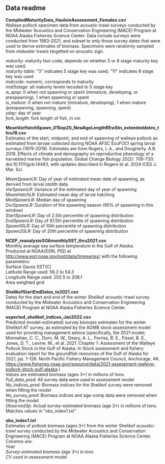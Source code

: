 ## Data readme

**CompiledMaturityData_HaulsinAssessment_Females.csv**  
Walleye pollock specimen data from acoustic-trawl surveys conducted by the Midwater Acoustics and Conservation Engineering (MACE) Program at NOAA Alaska Fisheries Science Center. Data include surveys were conducted from 1983-2021, and subset to only those survey dates that were used to derive estimates of biomass. Specimens were randomly sampled from midwater trawls targetted on acoustic sign.  

*maturity:* maturity text code, depends on whether 5 or 8 stage maturity key was used.  
*maturity table:* "3" indicates 5 stage key was used; "11" indicates 8 stage key was used  
*matcode:* numeric, corresponds to maturity  
*mat5stage:* all maturity levels recoded to 5 stage key  
*is_spsp:* 0 when not spawning or spent (immature, developing, or prespawning), 1 when spawning or spent  
*is_mature:* 0 when not mature (immature, developing), 1 when mature (prespawning, spawning, spent)  
*yday:* day of year  
*fork_length:* fork length of fish, in cm  

**MeanVarHatchSpawn_01Sep20_NewAgeLengthREwStn_extendeddates_thru19.csv**  
Estimates of the start, midpoint, and end of spawning of walleye pollock as estimated from larvae collected during NOAA AFSC EcoFOCI spring larval surveys (1979-2019). Estimates are from Rogers, L.A., and Dougherty, A.B. 2019. Effects of climate and demography on reproductive phenology of a harvested marine fish population. Global Change Biology 25(2): 708–720. doi:10.1111/gcb.14483, with updates described in Rogers et al. 2024 ICES J. Mar. Sci.

*MeanSpawnLR:* Day of year of estimated mean date of spawning, as derived from larval otolith data.  
*VarSpawnLR:* Variance of the estimated day of year of spawning  
*MeanHatchLR:* Estimated mean day of larval hatching  
*MedSpawnLR:* Median day of spawning  
*DurSpawnLR:* Duration of the spawning season (95% of spawning in this window)  
*StartSpawnLR:* Day of 2.5th percentile of spawning distribution  
*EndSpawnLR:* Day of 97.5th percentile of spawning distribution  
*Spawn10LR:* Day of 10th percentile of spawning distribution  
*Spawn20LR:* Day of 20th percentile of spawning distribution  

**NCEP_reanalysisGOAmonthlySST_thru2021.csv**  
Monthly average sea surface temperature in the Gulf of Alaska.  
Produced at NOAA/ESRL PSD at http://www.esrl.noaa.gov/psd/data/timeseries/ with the following parameters:  
Surface Gauss SST(C)  
Latitude Range used: 56.2 to 54.3  
Longitude Range used: 202.5 to 208.1   
Area weighted grid

**ShelikofStartEndDates_to2021.csv**  
Dates for the start and end of the winter Shelikof acoustic-trawl survey conducted by the Midwater Acoustics and Conservation Engineering (MACE) Program at NOAA Alaska Fisheries Science Center.

**expected_shelikof_indices_Jan2022.csv**  
Predicted (model-estimated) survey biomass estimates for the winter Shelikof AT survey, as estimated by the ADMB stock assessment model used for providing management advice (specifically, the 2021 model; Monnahan, C. C., Dorn, M. W., Deary, A. L., Ferriss, B. E., Fissel, B. E., Jones, D. T., Levine, M., et al. 2021. Chapter 1: Assessment of the Walleye Pollock Stock in the Gulf of Alaska. In Stock assessment and fishery evaluation report for the groundfish resources of the Gulf of Alaska for 2021, pp. 1–126. North Pacific Fishery Management Council, Anchorage, AK. https://www.fisheries.noaa.gov/resource/data/2021-assessment-walleye-pollock-stock-gulf-alaska )  
Values are estimated biomass (ages 3+) in millions of tons.  
*Full_data_pred:* All survey data were used in assessment model  
*No_indices_pred:* Biomass indices for the Shelikof survey were removed when fitting the model  
*No_survey_pred:* Biomass indices and age-comp data were removed when fitting the model  
*Observed3p:* Actual survey-estimated biomass (age 3+) in millions of tons. Matches values in "obs_index1.txt"  

**obs_index1.txt**  
Estimates of pollock biomass (ages 3+) from the winter Shelikof acoustic-trawl survey conducted by the Midwater Acoustics and Conservation Engineering (MACE) Program at NOAA Alaska Fisheries Science Center.  
Columns are:  
*Year*  
*Survey-estimated biomass (age 3+) in tons*  
*CV used in assessment model*  
